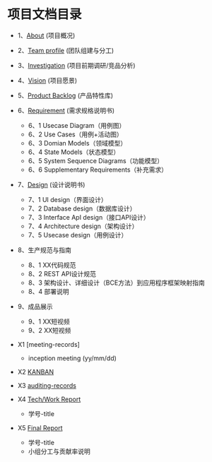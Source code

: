 
项目文档目录
===
* 1、[About](report/document/Adout)  (项目概况)
* 2、[Team profile]() (团队组建与分工)
* 3、[Investigation]() (项目前期调研/竞品分析)
* 4、[Vision]() (项目愿景)
* 5、[Product Backlog]() (产品特性库)
* 6、[Requirement]() (需求规格说明书)
  * 6、1 Usecase Diagram（用例图）
  * 6、2 Use Cases（用例+活动图）
  * 6、3 Domian Models（领域模型）
  * 6、4 State Models（状态模型）
  * 6、5 System Sequence Diagrams（功能模型）
  * 6、6 Supplementary Requirements（补充需求）
 
* 7、[Design]() (设计说明书)
  * 7、1 UI design（界面设计）
  * 7、2 Database design（数据库设计）
  * 7、3 Interface ApI design（接口API设计）
  * 7、4 Architecture design（架构设计）
  * 7、5 Usecase design（用例设计）
 
* 8、生产规范与指南
  * 8、1 XX代码规范
  * 8、2 REST API设计规范
  * 8、3 架构设计、详细设计（BCE方法）到应用程序框架映射指南
  * 8、4 部署说明
* 9、成品展示
  * 9、1 XX短视频
  * 9、2 XX短视频
* X1 [meeting-records]
  * inception meeting (yy/mm/dd)
* X2 [KANBAN]()
* X3 [auditing-records]()
* X4 [Tech/Work Report]() 
  * 学号-title
* X5 [Final Report]()
  * 学号-title
  * 小组分工与贡献率说明
